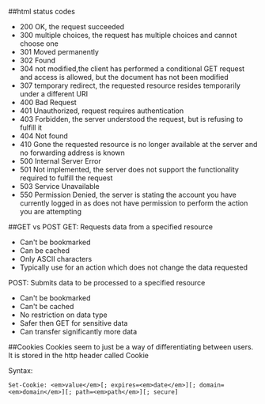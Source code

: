##html status codes
* 200 OK, the request succeeded
* 300 multiple choices, the request has multiple choices and cannot choose one
* 301 Moved permanently
* 302 Found
* 304 not modified,the client has performed a conditional GET request and access is allowed, but the document has not been modified
* 307 temporary redirect, the requested resource resides temporarily under a different URI
* 400 Bad Request
* 401 Unauthorized, request requires authentication
* 403 Forbidden, the server understood the request, but is refusing to fulfill it 
* 404 Not found
* 410 Gone the requested resource is no longer available at the server and no forwarding address is known
* 500 Internal Server Error
* 501 Not implemented, the server does not support the functionality required to fulfill the request
* 503 Service Unavailable 
* 550 Permission Denied, the server is stating the account you have currently logged in as does not have permission to perform the action you are attempting

##GET vs POST
GET: Requests data from a specified resource

* Can't be bookmarked
* Can be cached
* Only ASCII characters
* Typically use for an action which does not change the data 
requested


POST: Submits data to be processed to a specified resource

* Can't be bookmarked 
* Can't be cached
* No restriction on data type
* Safer then GET for sensitive data
* Can transfer significantly more data

##Cookies
Cookies seem to just be a way of differentiating between users. It is stored in the http header called Cookie

Syntax:

    Set-Cookie: <em>value</em>[; expires=<em>date</em>][; domain=<em>domain</em>][; path=<em>path</em>][; secure]